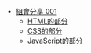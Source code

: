 * [組會分享 001](/%E6%9C%A8%E7%8A%80%E5%89%8D%E7%AB%AF/muxi-group-meeting001.github.io/%E7%B5%84%E6%9C%83%E5%88%86%E4%BA%AB001/README.md)
    * [HTML的部分](/%E6%9C%A8%E7%8A%80%E5%89%8D%E7%AB%AF/muxi-group-meeting001.github.io/%E7%B5%84%E6%9C%83%E5%88%86%E4%BA%AB001/HTML的部分.md)
    * [CSS的部分](/%E6%9C%A8%E7%8A%80%E5%89%8D%E7%AB%AF/muxi-group-meeting001.github.io/%E7%B5%84%E6%9C%83%E5%88%86%E4%BA%AB001/CSS%E7%9A%84%E9%83%A8%E5%88%86.md)
    * [JavaScript的部分](/%E6%9C%A8%E7%8A%80%E5%89%8D%E7%AB%AF/muxi-group-meeting001.github.io/%E7%B5%84%E6%9C%83%E5%88%86%E4%BA%AB001/JavaScript%E7%9A%84%E9%83%A8%E5%88%86.md)